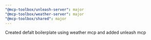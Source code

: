 ```yaml
---
"@mcp-toolbox/unleash-server": major
"@mcp-toolbox/weather-server": major
"@mcp-toolbox/shared": major
---
```


Created defalt boilerplate using weather mcp and added unleash mcp
